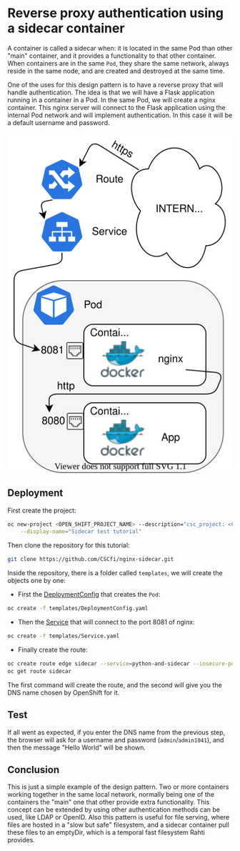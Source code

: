 # Reverse proxy authentication using a sidecar container

A container is called a sidecar when: it is located in the same Pod than other "main" container, and it provides a functionality to that other container. When containers are in the same `Pod`, they share the same network, always reside in the same node, and are created and destroyed at the same time.

One of the uses for this design pattern is to have a reverse proxy that will handle authentication. The idea is that we will have a Flask application running in a container in a Pod. In the same Pod, we will create a nginx container. This nginx server will connect to the Flask application using the internal Pod network and will implement authentication. In this case it will be a default username and password. 

![Sidecar](../img/sidecar.drawio.svg)

## Deployment

First create the project:

```bash
oc new-project <OPEN_SHIFT_PROJECT_NAME> --description="csc_project: <CSC_PROJECT_NUMBER>" \
    --display-name="Sidecar test tutorial"
```

Then clone the repository for this tutorial:

```bash
git clone https://github.com/CSCfi/nginx-sidecar.git
```

Inside the repository, there is a folder called `templates`, we will create the objects one by one:

* First the [DeploymentConfig](https://github.com/CSCfi/nginx-sidecar/blob/master/templates/DeploymentConfig.yaml) that creates the `Pod`:

```bash
oc create -f templates/DeploymentConfig.yaml
```

* Then the [Service](https://github.com/CSCfi/nginx-sidecar/blob/master/templates/Service.yaml) that will connect to the port 8081 of nginx:

```bash
oc create -f templates/Service.yaml
```

* Finally create the route:

```bash
oc create route edge sidecar --service=python-and-sidecar --insecure-policy='Redirect'
oc get route sidecar
```

The first command will create the route, and the second will give you the DNS name chosen by OpenShift for it.

## Test

If all went as expected, if you enter the DNS name from the previous step, the browser will ask for a username and password (`admin`/`admin1041`), and then the message "Hello World" will be shown.

## Conclusion

This is just a simple example of the design pattern. Two or more containers working together in the same local network, normally being one of the containers the "main" one that other provide extra functionality. This concept can be extended by using other authentication methods can be used, like LDAP or OpenID. Also this pattern is useful for file serving, where files are hosted in a "slow but safe" filesystem, and a sidecar container pull these files to an emptyDir, which is a temporal fast filesystem Rahti provides.
